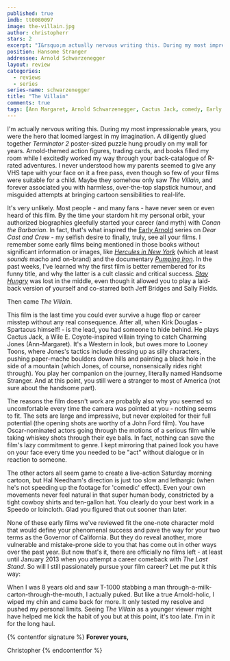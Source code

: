 ```yaml
---
published: true
imdb: tt0080097
image: the-villain.jpg
author: christopherr 
stars: 2
excerpt: "I&rsquo;m actually nervous writing this. During my most impressionable years, you were the hero that loomed largest in my imagination. A diligently glued together <em>Terminator 2</em> poster-sized puzzle hung proudly on my wall for years. Arnold-themed action figures, trading cards, and books filled my room while I excitedly worked my way through your back-catalogue of R-rated adventures. I never understood how my parents seemed to give any VHS tape with your face on it a free pass, even though so few of your films were suitable for a child. Maybe they somehow only saw <em>The Villain</em>, and forever associated you with harmless, over-the-top slapstick humour, and misguided attempts at bringing cartoon sensibilities to real-life."
position: Hansome Stranger
addressee: Arnold Schwarzenegger
layout: review
categories: 
  - reviews
  - series
series-name: schwarzenegger
title: "The Villain"
comments: true
tags: [Ann Margaret, Arnold Schwarzenegger, Cactus Jack, comedy, Early Arnold, Early Arnold, Kirk Douglas, Looney Toones, Real-life, spoof, The Villain, Western]
---
```

I'm actually nervous writing this. During my most impressionable years, you were the hero that loomed largest in my imagination. A diligently glued together _Terminator 2_ poster-sized puzzle hung proudly on my wall for years. Arnold-themed action figures, trading cards, and books filled my room while I excitedly worked my way through your back-catalogue of R-rated adventures. I never understood how my parents seemed to give any VHS tape with your face on it a free pass, even though so few of your films were suitable for a child. Maybe they somehow only saw _The Villain_, and forever associated you with harmless, over-the-top slapstick humour, and misguided attempts at bringing cartoon sensibilities to real-life.

It's very unlikely. Most people - and many fans - have never seen or even heard of this film. By the time your stardom hit my personal orbit, your authorized biographies gleefully started your career (and myth) with _Conan the Barbarian_. In fact, that's what inspired the [Early Arnold][1] series on _Dear Cast and Crew_ - my selfish desire to finally, truly, see all your films. I remember some early films being mentioned in those books without significant information or images, like [_Hercules in New York_][2] (which at least _sounds_ macho and on-brand) and the documentary [_Pumping Iron_][3]. In the past weeks, I've learned why the first film is better remembered for its funny title, and why the latter is a cult classic and critical success. [_Stay Hungry_][4] was lost in the middle, even though it allowed you to play a laid-back version of yourself and co-starred both Jeff Bridges and Sally Fields.

   [1]: /content/tag/early-arnold
   [2]: /content/2012/11/6/hercules-in-new-york.html
   [3]: /content/2012/11/20/pumping-iron.html
   [4]: /content/2012/11/14/stay-hungry.html

Then came _The Villain_.

This film is the last time you could ever survive a huge flop or career misstep without any real consequence. After all, when Kirk Douglas - Spartacus himself! - is the lead, you had someone to hide behind. He plays Cactus Jack, a Wile E. Coyote-inspired villain trying to catch Charming Jones (Ann-Margaret). It's a Western in look, but owes more to Looney Toons, where Jones's tactics include dressing up as silly characters, pushing paper-mache boulders down hills and painting a black hole in the side of a mountain (which Jones, of course, nonsensically rides right through). You play her companion on the journey, literally named Handsome Stranger. And at this point, you still were a stranger to most of America (not sure about the handsome part).

The reasons the film doesn't work are probably also why you seemed so uncomfortable every time the camera was pointed at you - nothing seems to fit. The sets are large and impressive, but never exploited for their full potential (the opening shots are worthy of a John Ford film). You have Oscar-nominated actors going through the motions of a serious film while taking whiskey shots through their eye balls. In fact, nothing can save the film's lazy commitment to genre. I kept mirroring that pained look you have on your face every time you needed to be "act" without dialogue or in reaction to someone.

The other actors all seem game to create a live-action Saturday morning cartoon, but Hal Needham's direction is just too slow and lethargic (when he's not speeding up the footage for 'comedic' effect). Even your own movements never feel natural in that super human body, constricted by a tight cowboy shirts and ten-gallon hat. You clearly do your best work in a Speedo or loincloth. Glad you figured that out sooner than later.

None of these early films we've reviewed fit the one-note character mold that would define your phenomenal success and pave the way for your two terms as the Governor of California. But they do reveal another, more vulnerable and mistake-prone side to you that has come out in other ways over the past year. But now that's it, there are officially no films left - at least until January 2013 when you attempt a career comeback with _The Last Stand_. So will I still passionately pursue your film career? Let me put it this way:

When I was 8 years old and saw T-1000 stabbing a man through-a-milk-carton-through-the-mouth, I actually puked. But like a true Arnold-holic, I wiped my chin and came back for more. It only tested my resolve and pushed my personal limits. Seeing _The Villain_ as a younger viewer might have helped me kick the habit of you but at this point, it's too late. I'm in it for the long haul.

{% contentfor signature %}
**Forever yours,**

Christopher
{% endcontentfor %}